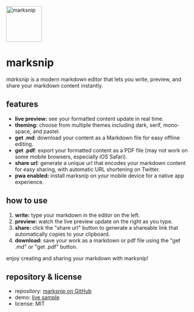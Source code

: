 <img src="https://marksnip.oqzl.net/images/marksnip_logo.png" alt="marksnip" width="96" />

# marksnip

_marksnip_ is a modern markdown editor that lets you write, preview, and share your markdown content instantly.

## features

- **live preview:** see your formatted content update in real time.
- **theming:** choose from multiple themes including dark, serif, mono-space, and pastel.
- **get .md**: download your content as a Markdown file for easy offline editing.
- **get .pdf**: export your formatted content as a PDF file (may not work on some mobile browsers, especially iOS Safari).
- **share url**: generate a unique url that encodes your markdown content for easy sharing, with automatic URL shortening on Twitter.
- **pwa enabled:** install marksnip on your mobile device for a native app experience.

## how to use

1. **write:** type your markdown in the editor on the left.
2. **preview:** watch the live preview update on the right as you type.
3. **share:** click the "share url" button to generate a shareable link that automatically copies to your clipboard.
4. **download:** save your work as a markdown or pdf file using the "get .md" or "get .pdf" button.

enjoy creating and sharing your markdown with marksnip!

## repository & license

- repository: [marksnip on GitHub](https://github.com/oqzl/marksnip)
- demo: [live sample](https://marksnip.oqzl.net/)
- license: MIT
